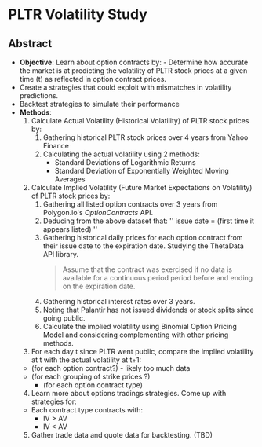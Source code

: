 # PLTR Volatility Study
## Abstract
- **Objective**: Learn about option contracts by: - Determine how accurate the market is at predicting the volatility of PLTR stock prices at a given time (t) as reflected in option contract prices. 
- Create a strategies that could exploit with mismatches in volatility predictions.
- Backtest strategies to simulate their performance
- **Methods**: 
    1. Calculate Actual Volatility (Historical Volatility) of PLTR stock prices by:
        1.  Gathering historical PLTR stock prices over 4 years from Yahoo Finance 
        2. Calculating the actual volatility using 2 methods: 
            - Standard Deviations of Logarithmic Returns
            - Standard Deviation of Exponentially Weighted Moving Averages
    2. Calculate Implied Volatility (Future Market Expectations on Volatility) of PLTR stock prices by:
        1. Gathering all listed option contracts over 3 years from Polygon.io's *OptionContracts* API.
        2. Deducing from the above dataset that:
        ''
        issue date =  (first time it appears listed) 
        ''
        3. Gathering historical daily prices for each option contract from their issue date to the expiration date. Studying the ThetaData API library.
            > Assume that the contract was exercised if no data is available for a continuous period period before and ending on the expiration date. 
        3. Gathering historical interest rates over 3 years.
        4. Noting that Palantir has not issued dividends or stock splits since going public.
        5. Calculate the implied volatility using Binomial Option Pricing Model and considering complementing with other pricing methods.
    3. For each day t since PLTR went public, compare the implied volatility at t with the actual volatility at t+1: 
     - (for each option contract?) - likely too much data
     - (for each grouping of strike prices ?) 
        - (for each option contract type) 
    4. Learn more about options tradings strategies. Come up with strategies for: 
    - Each contract type contracts with: 
        - IV > AV
        - IV < AV 
    5. Gather trade data and quote data for backtesting. (TBD)
    
